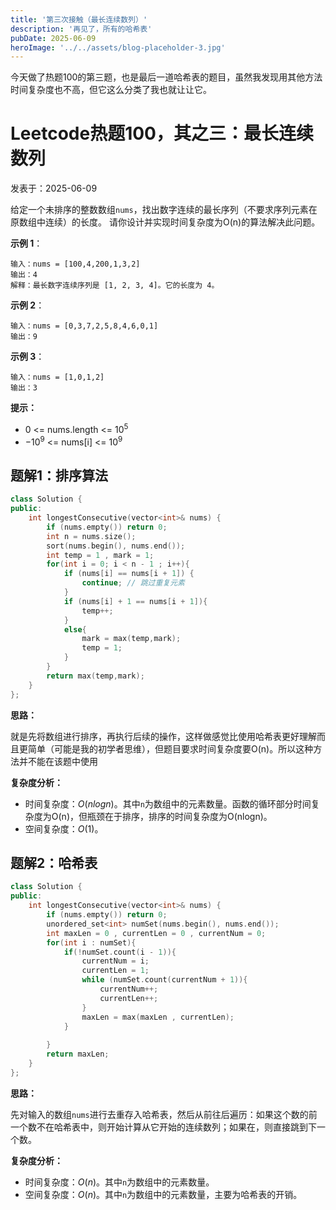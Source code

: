 ```yaml
---
title: '第三次接触（最长连续数列）'
description: '再见了，所有的哈希表'
pubDate: 2025-06-09
heroImage: '../../assets/blog-placeholder-3.jpg'
---
```


今天做了热题100的第三题，也是最后一道哈希表的题目，虽然我发现用其他方法时间复杂度也不高，但它这么分类了我也就让让它。

# Leetcode热题100，其之三：最长连续数列

 发表于：2025-06-09

 给定一个未排序的整数数组`nums`，找出数字连续的最长序列（不要求序列元素在原数组中连续）的长度。
 请你设计并实现时间复杂度为O(n)的算法解决此问题。

 **示例 1**：
 ```
 输入：nums = [100,4,200,1,3,2]
 输出：4
 解释：最长数字连续序列是 [1, 2, 3, 4]。它的长度为 4。
```
 **示例 2**：
 ```
 输入：nums = [0,3,7,2,5,8,4,6,0,1]
 输出：9
```
 **示例 3**：
 ```
 输入：nums = [1,0,1,2]
 输出：3
 ```
**提示：**
- 0 <= nums.length <= $10^5$
- $-10^9$ <= nums[i] <= $10^9$
 ## 题解1：排序算法
```cpp
class Solution {
public:
    int longestConsecutive(vector<int>& nums) {
        if (nums.empty()) return 0;
        int n = nums.size();
        sort(nums.begin(), nums.end());
        int temp = 1 , mark = 1;
        for(int i = 0; i < n - 1 ; i++){
            if (nums[i] == nums[i + 1]) {
                continue; // 跳过重复元素
            }
            if (nums[i] + 1 == nums[i + 1]){
                temp++;
            }
            else{
                mark = max(temp,mark);
                temp = 1;
            }
        }
        return max(temp,mark);
    }
};
```
**思路：**

就是先将数组进行排序，再执行后续的操作，这样做感觉比使用哈希表更好理解而且更简单（可能是我的初学者思维），但题目要求时间复杂度要O(n)。所以这种方法并不能在该题中使用

**复杂度分析：**
- 时间复杂度：$O(nlogn)$。其中`n`为数组中的元素数量。函数的循环部分时间复杂度为O(n)，但瓶颈在于排序，排序的时间复杂度为O(nlogn)。
- 空间复杂度：$O(1)$。
  
 ## 题解2：哈希表
```cpp
class Solution {
public:
    int longestConsecutive(vector<int>& nums) {
        if (nums.empty()) return 0;
        unordered_set<int> numSet(nums.begin(), nums.end());
        int maxLen = 0 , currentLen = 0 , currentNum = 0;
        for(int i : numSet){
            if(!numSet.count(i - 1)){
                currentNum = i;
                currentLen = 1;
                while (numSet.count(currentNum + 1)){
                    currentNum++;
                    currentLen++;
                }
                maxLen = max(maxLen , currentLen);
            }
            
        }
        return maxLen;
    }
};
```

**思路：**

先对输入的数组`nums`进行去重存入哈希表，然后从前往后遍历：如果这个数的前一个数不在哈希表中，则开始计算从它开始的连续数列；如果在，则直接跳到下一个数。

**复杂度分析：**
- 时间复杂度：$O(n)$。其中`n`为数组中的元素数量。
- 空间复杂度：$O(n)$。其中`n`为数组中的元素数量，主要为哈希表的开销。

